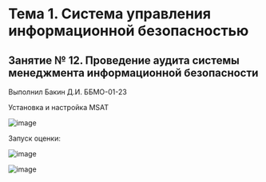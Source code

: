# Тема 1. Система управления информационной безопасностью
## Занятие № 12. Проведение аудита системы менеджмента информационной безопасности
Выполнил Бакин Д.И. ББМО-01-23

Установка и настройка MSAT

![image](https://github.com/user-attachments/assets/1f812ba6-63a1-4219-9a78-f24617ce969e)

Запуск оценки:

![image](https://github.com/user-attachments/assets/cbf778d6-fa2e-4fdb-80aa-eaa93aeb0169)

![image](https://github.com/user-attachments/assets/f4c3dc82-29e6-40e2-9de6-5ad4f8eba306)






